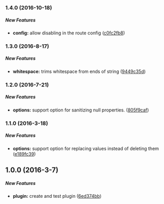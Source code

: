 ### 1.4.0 (2016-10-18)

##### New Features

* **config:** allow disabling in the route config ([c0fc2fb8](https://github.com/lob/hapi-sanitize-payload/commit/c0fc2fb860b663da93e4873c97688cc15af907bf))

### 1.3.0 (2016-8-17)

##### New Features

* **whitespace:** trims whitespace from ends of string ([9449c35d](https://github.com/lob/hapi-sanitize-payload/commit/9449c35d43f188d373f620aeae9cbce52d7d6a19))

### 1.2.0 (2016-7-21)

##### New Features

* **options:** support option for sanitizing null properties. ([805f9caf](https://github.com/lob/hapi-sanitize-payload/commit/805f9cafd7f2d0092bc1a6082047ef3c24d631e5))

### 1.1.0 (2016-3-18)

##### New Features

* **options:** support option for replacing values instead of deleting them ([e189fc39](https://github.com/lob/hapi-sanitize-payload/commit/e189fc3900183a9304487a79261c132ab3af054b))

## 1.0.0 (2016-3-7)

##### New Features

* **plugin:** create and test plugin ([6ed374bb](https://github.com/lob/hapi-sanitize-payload/commit/6ed374bb28d27dbe8f54896c638e8638d58901b2))

